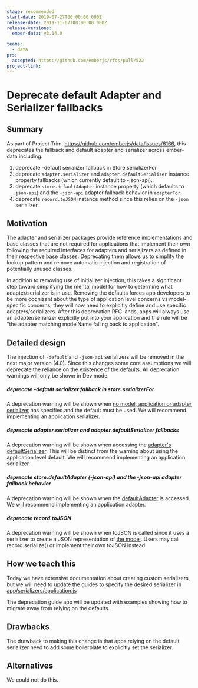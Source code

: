 ```yaml
---
stage: recommended
start-date: 2019-07-27T00:00:00.000Z
release-date: 2019-11-07T00:00:00.000Z
release-versions:
  ember-data: v3.14.0

teams:
  - data
prs:
  accepted: https://github.com/emberjs/rfcs/pull/522
project-link:
---
```


# Deprecate default Adapter and Serializer fallbacks

## Summary
As part of Project Trim, https://github.com/emberjs/data/issues/6166, this deprecates the fallback and default adapter and serializer across ember-data including:
1. deprecate -default serializer fallback in Store.serializerFor
2. deprecate `adapter.serializer` and `adapter.defaultSerializer` instance property fallbacks (which currently default to -json-api).
3. deprecate `store.defaultAdapter` instance property (which defaults to `-json-api`) and the `-json-api` adapter fallback behavior in `adapterFor`.
4. deprecate `record.toJSON` instance method since this relies on the `-json` serializer.

## Motivation

The adapter and serializer packages provide reference implementations and base classes that are not required for applications that implement their own following the required interfaces for adapters and serializers as defined in their respective base classes.  Deprecating them allows us to simplify the lookup pattern and remove automatic injection and registration of potentially unused classes.

In addition to removing use of initializer injection, this takes a significant step toward simplifying the mental model for how to determine what adapter/serializer is in use. Removing the defaults forces app developers to be more cognizant about the type of application level concerns vs model-specific concerns; they will now need to explicitly define and use specific adapters/serializers. After this deprecation RFC lands, apps will always use an adapter/serializer explicitly put into your application and the rule will be "the adapter matching modelName falling back to application".

## Detailed design
The injection of `-default` and `-json-api` serializers will be removed in the next major version (4.0). Since this changes some core assumptions we will deprecate the reliance on the existence of the defaults. All deprecation warnings will only be shown in Dev mode.

##### deprecate -default serializer fallback in store.serializerFor
A deprecation warning will be shown when [no model, application or adapter serializer](https://github.com/emberjs/data/blob/67affb0eca7048a1a0edc856af46d1305cd1fc1d/packages/store/addon/-private/system/store.ts#L2909) has specified and the default must be used. We will recommend implementing an application serializer.

##### deprecate adapter.serializer and adapter.defaultSerializer fallbacks
A deprecation warning will be shown when accessing the [adapter's defaultSerializer](https://github.com/emberjs/data/blob/67affb0eca7048a1a0edc856af46d1305cd1fc1d/packages/store/addon/-private/system/store.ts#L2896). This will be distinct from the warning about using the application level default. We will recommend implementing an application serializer.

##### deprecate store.defaultAdapter (-json-api) and the -json-api adapter fallback behavior
A deprecation warning will be shown when the [defaultAdapter](https://github.com/emberjs/data/blob/b0cf3225662bfb806cd0c02b55b763e37a319b32/packages/store/addon/-private/system/store.ts#L309) is accessed.  We will recommend implementing an application adapter.

##### deprecate record.toJSON
A deprecation warning will be shown when toJSON is called since it uses a serializer to create a JSON representation of [the model](https://guides.emberjs.com/release/models/customizing-serializers/#toc_customizing-serializers). Users may call record.serialize() or implement their own toJSON instead.

## How we teach this

Today we have extensive documentation about creating custom serializers, but we will need to update the guides to specify the desired serializer in [app/serializers/application.js](https://guides.emberjs.com/release/models/customizing-serializers/#toc_customizing-serializers)

The deprecation guide app will be updated with examples showing how to
migrate away from relying on the defaults.

## Drawbacks

The drawback to making this change is that apps relying on the default serializer need to add some boilerplate to explicitly set the serializer.

## Alternatives

We could not do this.
